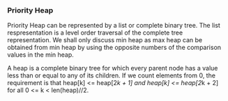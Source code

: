 ### Priority Heap

Priority Heap can be represented by a list or complete binary tree. The list respresentation is a level order traversal of the complete tree representation. We shall only discuss min heap as max heap can be obtained from min heap by using the opposite numbers of the comparison values in the min heap.

A heap is a complete binary tree for which every parent node has a value less than or equal to any of its children. If we count elements from 0, the requirement is that heap[k] <= heap[2*k + 1] and heap[k] <= heap[2*k + 2] for all 0 <= k < len(heap)//2.
